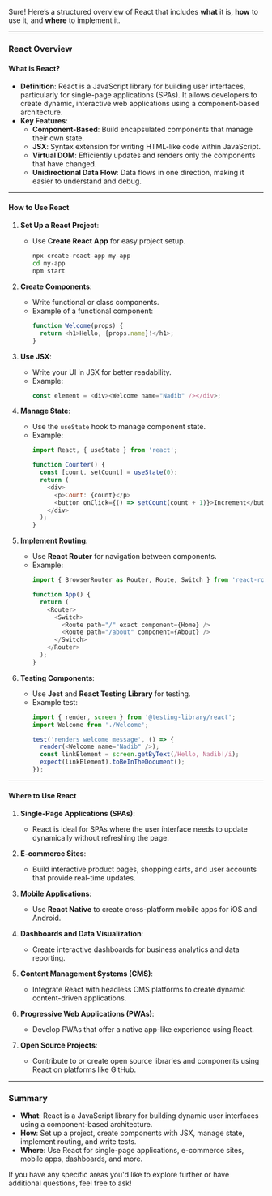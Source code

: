 Sure! Here’s a structured overview of React that includes **what** it is, **how** to use it, and **where** to implement it.

---

### **React Overview**

#### What is React?
- **Definition**: React is a JavaScript library for building user interfaces, particularly for single-page applications (SPAs). It allows developers to create dynamic, interactive web applications using a component-based architecture.
- **Key Features**:
  - **Component-Based**: Build encapsulated components that manage their own state.
  - **JSX**: Syntax extension for writing HTML-like code within JavaScript.
  - **Virtual DOM**: Efficiently updates and renders only the components that have changed.
  - **Unidirectional Data Flow**: Data flows in one direction, making it easier to understand and debug.

---

#### How to Use React

1. **Set Up a React Project**:
   - Use **Create React App** for easy project setup.
     ```bash
     npx create-react-app my-app
     cd my-app
     npm start
     ```

2. **Create Components**:
   - Write functional or class components.
   - Example of a functional component:
     ```javascript
     function Welcome(props) {
       return <h1>Hello, {props.name}!</h1>;
     }
     ```

3. **Use JSX**:
   - Write your UI in JSX for better readability.
   - Example:
     ```javascript
     const element = <div><Welcome name="Nadib" /></div>;
     ```

4. **Manage State**:
   - Use the `useState` hook to manage component state.
   - Example:
     ```javascript
     import React, { useState } from 'react';

     function Counter() {
       const [count, setCount] = useState(0);
       return (
         <div>
           <p>Count: {count}</p>
           <button onClick={() => setCount(count + 1)}>Increment</button>
         </div>
       );
     }
     ```

5. **Implement Routing**:
   - Use **React Router** for navigation between components.
   - Example:
     ```javascript
     import { BrowserRouter as Router, Route, Switch } from 'react-router-dom';

     function App() {
       return (
         <Router>
           <Switch>
             <Route path="/" exact component={Home} />
             <Route path="/about" component={About} />
           </Switch>
         </Router>
       );
     }
     ```

6. **Testing Components**:
   - Use **Jest** and **React Testing Library** for testing.
   - Example test:
     ```javascript
     import { render, screen } from '@testing-library/react';
     import Welcome from './Welcome';

     test('renders welcome message', () => {
       render(<Welcome name="Nadib" />);
       const linkElement = screen.getByText(/Hello, Nadib!/i);
       expect(linkElement).toBeInTheDocument();
     });
     ```

---

#### Where to Use React

1. **Single-Page Applications (SPAs)**:
   - React is ideal for SPAs where the user interface needs to update dynamically without refreshing the page.

2. **E-commerce Sites**:
   - Build interactive product pages, shopping carts, and user accounts that provide real-time updates.

3. **Mobile Applications**:
   - Use **React Native** to create cross-platform mobile apps for iOS and Android.

4. **Dashboards and Data Visualization**:
   - Create interactive dashboards for business analytics and data reporting.

5. **Content Management Systems (CMS)**:
   - Integrate React with headless CMS platforms to create dynamic content-driven applications.

6. **Progressive Web Applications (PWAs)**:
   - Develop PWAs that offer a native app-like experience using React.

7. **Open Source Projects**:
   - Contribute to or create open source libraries and components using React on platforms like GitHub.

---

### Summary
- **What**: React is a JavaScript library for building dynamic user interfaces using a component-based architecture.
- **How**: Set up a project, create components with JSX, manage state, implement routing, and write tests.
- **Where**: Use React for single-page applications, e-commerce sites, mobile apps, dashboards, and more.

If you have any specific areas you'd like to explore further or have additional questions, feel free to ask!
